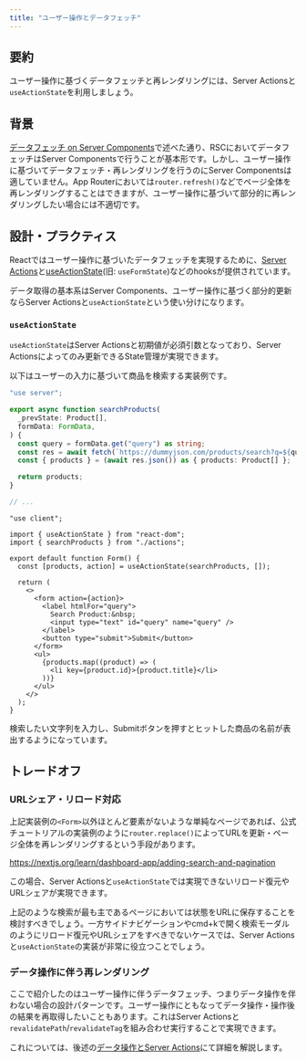 ```yaml
---
title: "ユーザー操作とデータフェッチ"
---
```


## 要約

ユーザー操作に基づくデータフェッチと再レンダリングには、Server Actionsと`useActionState`を利用しましょう。

## 背景

[データフェッチ on Server Components](part_1_server_components)で述べた通り、RSCにおいてデータフェッチはServer Componentsで行うことが基本形です。しかし、ユーザー操作に基づいてデータフェッチ・再レンダリングを行うのにServer Componentsは適していません。App Routerにおいては`router.refresh()`などでページ全体を再レンダリングすることはできますが、ユーザー操作に基づいて部分的に再レンダリングしたい場合には不適切です。

## 設計・プラクティス

Reactではユーザー操作に基づいたデータフェッチを実現するために、[Server Actions](https://nextjs.org/docs/app/building-your-application/data-fetching/server-actions-and-mutations)と[useActionState](https://react.dev/reference/react/useActionState)(旧: `useFormState`)などのhooksが提供されています。

データ取得の基本系はServer Components、ユーザー操作に基づく部分的更新ならServer Actionsと`useActionState`という使い分けになります。

### `useActionState`

`useActionState`はServer Actionsと初期値が必須引数となっており、Server Actionsによってのみ更新できるState管理が実現できます。

以下はユーザーの入力に基づいて商品を検索する実装例です。

```ts :app/actions.ts
"use server";

export async function searchProducts(
  _prevState: Product[],
  formData: FormData,
) {
  const query = formData.get("query") as string;
  const res = await fetch(`https://dummyjson.com/products/search?q=${query}`);
  const { products } = (await res.json()) as { products: Product[] };

  return products;
}

// ...
```

```tsx :app/form.tsx
"use client";

import { useActionState } from "react-dom";
import { searchProducts } from "./actions";

export default function Form() {
  const [products, action] = useActionState(searchProducts, []);

  return (
    <>
      <form action={action}>
        <label htmlFor="query">
          Search Product:&nbsp;
          <input type="text" id="query" name="query" />
        </label>
        <button type="submit">Submit</button>
      </form>
      <ul>
        {products.map((product) => (
          <li key={product.id}>{product.title}</li>
        ))}
      </ul>
    </>
  );
}
```

検索したい文字列を入力し、Submitボタンを押すとヒットした商品の名前が表出するようになっています。

## トレードオフ

### URLシェア・リロード対応

上記実装例の`<Form>`以外ほとんど要素がないような単純なページであれば、公式チュートリアルの実装例のように`router.replace()`によってURLを更新・ページ全体を再レンダリングするという手段があります。

https://nextjs.org/learn/dashboard-app/adding-search-and-pagination

この場合、Server Actionsと`useActionState`では実現できないリロード復元やURLシェアが実現できます。

上記のような検索が最も主であるページにおいては状態をURLに保存することを検討すべきでしょう。一方サイドナビゲーションやcmd+kで開く検索モーダルのようにリロード復元やURLシェアをすべきでないケースでは、Server Actionsと`useActionState`の実装が非常に役立つことでしょう。

### データ操作に伴う再レンダリング

ここで紹介したのはユーザー操作に伴うデータフェッチ、つまりデータ操作を伴わない場合の設計パターンです。ユーザー操作にともなってデータ操作・操作後の結果を再取得したいこともあります。これはServer Actionsと`revalidatePath`/`revalidateTag`を組み合わせ実行することで実現できます。

これについては、後述の[データ操作とServer Actions](part_3_data_mutation_inner)にて詳細を解説します。
